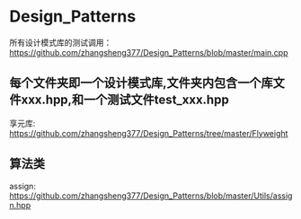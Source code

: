 # Design_Patterns

所有设计模式库的测试调用：
https://github.com/zhangsheng377/Design_Patterns/blob/master/main.cpp

## 每个文件夹即一个设计模式库,文件夹内包含一个库文件xxx.hpp,和一个测试文件test_xxx.hpp

享元库:
https://github.com/zhangsheng377/Design_Patterns/tree/master/Flyweight


## 算法类

assign:
https://github.com/zhangsheng377/Design_Patterns/blob/master/Utils/assign.hpp
